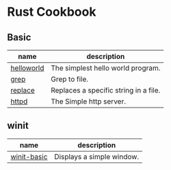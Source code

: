# Rust Cookbook


## Basic

| name                      | description                       |
|---------------------------|-----------------------------------|
| [helloworld](helloworld/) | The simplest hello world program. |
| [grep](grep/)             | Grep to file.                      |
| [replace](replace/)       | Replaces a specific string in a file. |
| [httpd](httpd/)           | The Simple http server.           |

## winit

| name                                 | description               |
|--------------------------------------|---------------------------|
| [winit-basic](winit-basic/) | Displays a simple window. |



